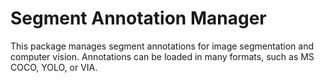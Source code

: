 # Segment Annotation Manager

This package manages segment annotations for image segmentation and computer vision.
Annotations can be loaded in many formats, such as MS COCO, YOLO, or VIA. 
